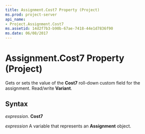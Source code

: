 ```yaml
---
title: Assignment.Cost7 Property (Project)
ms.prod: project-server
api_name:
- Project.Assignment.Cost7
ms.assetid: 14d2f7b3-b90b-67ae-7418-44e1d7836f90
ms.date: 06/08/2017
---
```



# Assignment.Cost7 Property (Project)

Gets or sets the value of the **Cost7** roll-down custom field for the assignment. Read/write **Variant**.


## Syntax

 _expression_. **Cost7**

 _expression_ A variable that represents an **Assignment** object.


